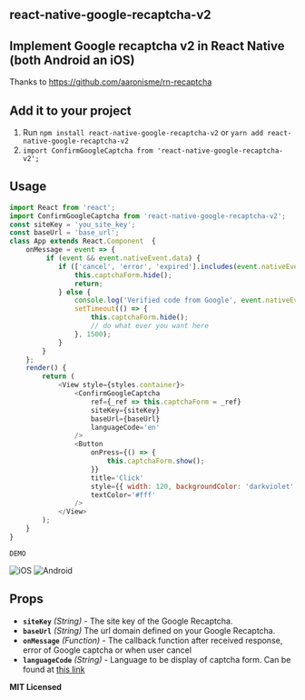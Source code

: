 
## react-native-google-recaptcha-v2
## Implement Google recaptcha v2 in React Native (both Android an iOS)

 

Thanks to https://github.com/aaronisme/rn-recaptcha

## Add it to your project

1. Run `npm install react-native-google-recaptcha-v2` 
   or  `yarn add react-native-google-recaptcha-v2`
2. `import ConfirmGoogleCaptcha from 'react-native-google-recaptcha-v2';`

## Usage

```javascript
import React from 'react';
import ConfirmGoogleCaptcha from 'react-native-google-recaptcha-v2';
const siteKey = 'you_site_key';
const baseUrl = 'base_url';
class App extends React.Component  {
    onMessage = event => {
         if (event && event.nativeEvent.data) {
            if (['cancel', 'error', 'expired'].includes(event.nativeEvent.data)) {
                this.captchaForm.hide();
                return;
            } else {
                console.log('Verified code from Google', event.nativeEvent.data);
                setTimeout(() => {
                    this.captchaForm.hide();
                    // do what ever you want here
                }, 1500);
            }
        }
    };
    render() {
        return (
            <View style={styles.container}>
                <ConfirmGoogleCaptcha
                    ref={_ref => this.captchaForm = _ref}
                    siteKey={siteKey}
                    baseUrl={baseUrl}
                    languageCode='en'
                />
                <Button
                    onPress={() => {
                        this.captchaForm.show();
                    }}
                    title='Click'
                    style={{ width: 120, backgroundColor: 'darkviolet' }}
                    textColor='#fff'
                />
            </View>
        );
    }
}
```

```
DEMO
```
![iOS](https://github.com/xuho/demo-images/blob/master/ios.gif)
![Android](https://github.com/xuho/demo-images/blob/master/android.gif)



## Props

- **`siteKey`** _(String)_ - The site key of the Google Recaptcha.
- **`baseUrl`** _(String)_ The url domain defined on your Google Recaptcha.
- **`onMessage`** _(Function)_ - The callback function  after received response, error of Google captcha or when user cancel
- **`languageCode`** _(String)_ - Language to be display of captcha form. Can be found at [this link](https://developers.google.com/recaptcha/docs/language)


**MIT Licensed**
